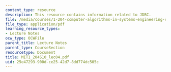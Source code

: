```yaml
---
content_type: resource
description: This resource contains information related to JDBC.
file: /media/courses/1-204-computer-algorithms-in-systems-engineering-spring-2010/25e47293900dce2542d78dd774dc505c_MIT1_204S10_lec04.pdf
file_type: application/pdf
learning_resource_types:
- Lecture Notes
ocw_type: OCWFile
parent_title: Lecture Notes
parent_type: CourseSection
resourcetype: Document
title: MIT1_204S10_lec04.pdf
uid: 25e47293-900d-ce25-42d7-8dd774dc505c
---
```

